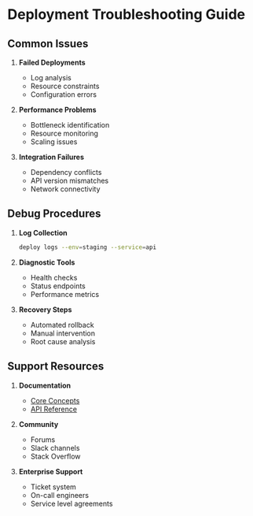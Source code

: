 # Deployment Troubleshooting Guide

## Common Issues

1. **Failed Deployments**
   - Log analysis
   - Resource constraints
   - Configuration errors

2. **Performance Problems**
   - Bottleneck identification
   - Resource monitoring
   - Scaling issues

3. **Integration Failures**
   - Dependency conflicts
   - API version mismatches
   - Network connectivity

## Debug Procedures

1. **Log Collection**
   ```bash
   deploy logs --env=staging --service=api
   ```

2. **Diagnostic Tools**
   - Health checks
   - Status endpoints
   - Performance metrics

3. **Recovery Steps**
   - Automated rollback
   - Manual intervention
   - Root cause analysis

## Support Resources

1. **Documentation**
   - [Core Concepts](../core/overview.md)
   - [API Reference](../../api.md)

2. **Community**
   - Forums
   - Slack channels
   - Stack Overflow

3. **Enterprise Support**
   - Ticket system
   - On-call engineers
   - Service level agreements